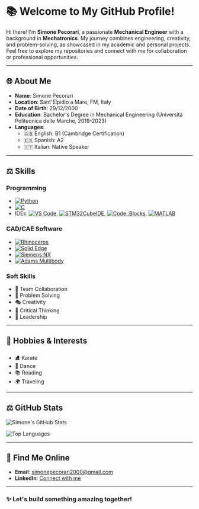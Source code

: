 # 📚 Welcome to My GitHub Profile!

Hi there! I'm **Simone Pecorari**, a passionate **Mechanical Engineer** with a background in **Mechatronics**. My journey combines engineering, creativity, and problem-solving, as showcased in my academic and personal projects. Feel free to explore my repositories and connect with me for collaboration or professional opportunities. 

---

## 🌐 About Me

- **Name**: Simone Pecorari
- **Location**: Sant'Elpidio a Mare, FM, Italy
- **Date of Birth**: 29/12/2000
- **Education**: Bachelor's Degree in Mechanical Engineering (Università Politecnica delle Marche, 2019-2023)
- **Languages**:
  - 🇬🇧 English: B1 (Cambridge Certification)
  - 🇪🇸 Spanish: A2
  - 🇮🇹 Italian: Native Speaker

---

## ⚖️ Skills

### Programming
- [![Python](https://img.shields.io/badge/Python-3776AB?style=for-the-badge&logo=python&logoColor=white)](https://www.python.org/)
- [![C](https://img.shields.io/badge/C-A8B9CC?style=for-the-badge&logo=c&logoColor=white)](https://en.wikipedia.org/wiki/C_(programming_language))
- IDEs: [![VS Code](https://img.shields.io/badge/Visual_Studio_Code-0078D4?style=for-the-badge&logo=visual%20studio%20code&logoColor=white)](https://code.visualstudio.com/), [![STM32CubeIDE](https://img.shields.io/badge/STM32CubeIDE-003B75?style=for-the-badge)](https://www.st.com/en/development-tools/stm32cubeide.html), [![Code::Blocks](https://img.shields.io/badge/Code--Blocks-000000?style=for-the-badge)](http://www.codeblocks.org/), [![MATLAB](https://img.shields.io/badge/MATLAB-FF7F00?style=for-the-badge&logo=mathworks&logoColor=white)](https://www.mathworks.com/products/matlab.html)

### CAD/CAE Software
- [![Rhinoceros](https://img.shields.io/badge/Rhinoceros-02569B?style=for-the-badge)](https://www.rhino3d.com/)
- [![Solid Edge](https://img.shields.io/badge/Solid--Edge-FFCC00?style=for-the-badge)](https://solidedge.siemens.com/)
- [![Siemens NX](https://img.shields.io/badge/Siemens--NX-0078D7?style=for-the-badge)](https://www.plm.automation.siemens.com/global/en/products/nx/)
- [![Adams Multibody](https://img.shields.io/badge/Adams--Multibody-34A853?style=for-the-badge)](https://www.mscsoftware.com/product/adams)

### Soft Skills
- 🤝 Team Collaboration
- 🧩 Problem Solving
- 🎭 Creativity
- 🌟 Critical Thinking
- 🎯 Leadership

---

## 🔄 Hobbies & Interests

- ⛸ Karate
- 🕺 Dance
- 📚 Reading
- 🌍 Traveling

---

## ⚖️ GitHub Stats

![Simone's GitHub Stats](https://github-readme-stats.vercel.app/api?username=SimonePecorari&show_icons=true&theme=radical)

![Top Languages](https://github-readme-stats.vercel.app/api/top-langs/?username=SimonePecorari&layout=compact&theme=radical)

---

## 🔎 Find Me Online

- **Email**: [simonepecorari2000@gmail.com](mailto:simonepecorari2000@gmail.com)
- **LinkedIn**: [Connect with me](https://www.linkedin.com/in/simone-pecorari/)

---

### ✨ Let's build something amazing together!
